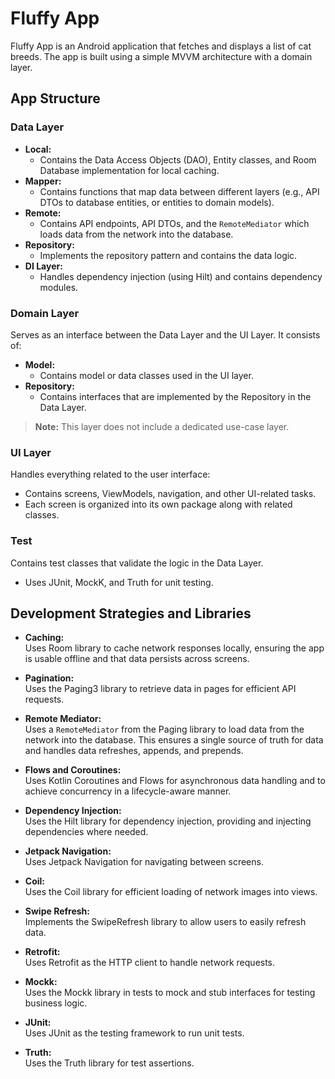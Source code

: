 # Fluffy App

Fluffy App is an Android application that fetches and displays a list of cat breeds. The app is built using a simple MVVM architecture with a domain layer.

## App Structure

### Data Layer
- **Local:**  
   - Contains the Data Access Objects (DAO), Entity classes, and Room Database implementation for local caching.
- **Mapper:**  
  - Contains functions that map data between different layers (e.g., API DTOs to database entities, or entities to domain models).
- **Remote:**  
  - Contains API endpoints, API DTOs, and the `RemoteMediator` which loads data from the network into the database.
- **Repository:**  
  - Implements the repository pattern and contains the data logic.
- **DI Layer:**  
  - Handles dependency injection (using Hilt) and contains dependency modules.

### Domain Layer
Serves as an interface between the Data Layer and the UI Layer. It consists of:
- **Model:**  
  - Contains model or data classes used in the UI layer.
- **Repository:**  
   - Contains interfaces that are implemented by the Repository in the Data Layer.

> **Note:** This layer does not include a dedicated use-case layer.

### UI Layer
Handles everything related to the user interface:
- Contains screens, ViewModels, navigation, and other UI-related tasks.
- Each screen is organized into its own package along with related classes.

### Test
Contains test classes that validate the logic in the Data Layer.
- Uses JUnit, MockK, and Truth for unit testing.

## Development Strategies and Libraries

- **Caching:**  
  Uses Room library to cache network responses locally, ensuring the app is usable offline and that data persists across screens.

- **Pagination:**  
  Uses the Paging3 library to retrieve data in pages for efficient API requests.

- **Remote Mediator:**  
  Uses a `RemoteMediator` from the Paging library to load data from the network into the database. This ensures a single source of truth for data and handles data refreshes, appends, and prepends.

- **Flows and Coroutines:**  
  Uses Kotlin Coroutines and Flows for asynchronous data handling and to achieve concurrency in a lifecycle-aware manner.

- **Dependency Injection:**  
  Uses the Hilt library for dependency injection, providing and injecting dependencies where needed.

- **Jetpack Navigation:**  
  Uses Jetpack Navigation for navigating between screens.

- **Coil:**  
  Uses the Coil library for efficient loading of network images into views.

- **Swipe Refresh:**  
  Implements the SwipeRefresh library to allow users to easily refresh data.

- **Retrofit:**  
  Uses Retrofit as the HTTP client to handle network requests.

- **Mockk:**  
  Uses the Mockk library in tests to mock and stub interfaces for testing business logic.

- **JUnit:**  
  Uses JUnit as the testing framework to run unit tests.

- **Truth:**  
  Uses the Truth library for test assertions.
